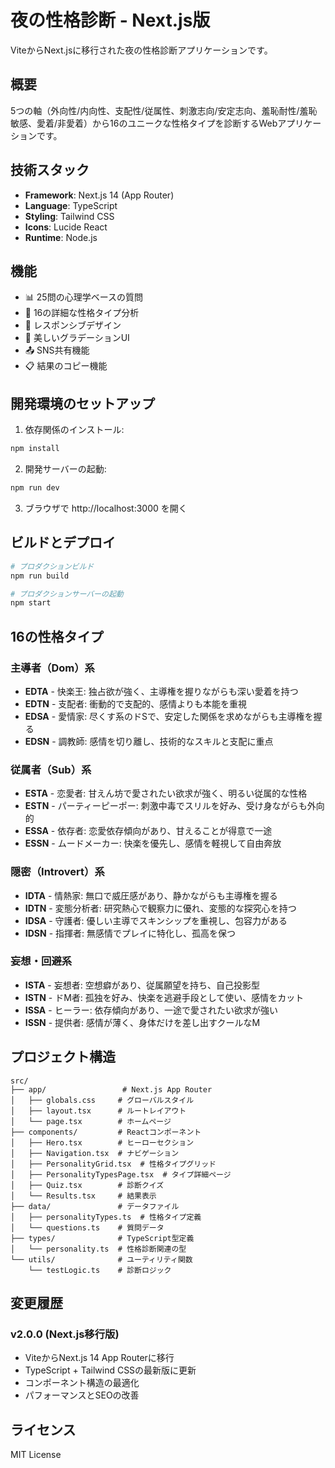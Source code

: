 # 夜の性格診断 - Next.js版

ViteからNext.jsに移行された夜の性格診断アプリケーションです。

## 概要

5つの軸（外向性/内向性、支配性/従属性、刺激志向/安定志向、羞恥耐性/羞恥敏感、愛着/非愛着）から16のユニークな性格タイプを診断するWebアプリケーションです。

## 技術スタック

- **Framework**: Next.js 14 (App Router)
- **Language**: TypeScript
- **Styling**: Tailwind CSS
- **Icons**: Lucide React
- **Runtime**: Node.js

## 機能

- 📊 25問の心理学ベースの質問
- 🎯 16の詳細な性格タイプ分析
- 📱 レスポンシブデザイン
- 🎨 美しいグラデーションUI
- 📤 SNS共有機能
- 📋 結果のコピー機能

## 開発環境のセットアップ

1. 依存関係のインストール:
```bash
npm install
```

2. 開発サーバーの起動:
```bash
npm run dev
```

3. ブラウザで http://localhost:3000 を開く

## ビルドとデプロイ

```bash
# プロダクションビルド
npm run build

# プロダクションサーバーの起動
npm start
```

## 16の性格タイプ

### 主導者（Dom）系
- **EDTA** - 快楽王: 独占欲が強く、主導権を握りながらも深い愛着を持つ
- **EDTN** - 支配者: 衝動的で支配的、感情よりも本能を重視
- **EDSA** - 愛情家: 尽くす系のドSで、安定した関係を求めながらも主導権を握る
- **EDSN** - 調教師: 感情を切り離し、技術的なスキルと支配に重点

### 従属者（Sub）系
- **ESTA** - 恋愛者: 甘えん坊で愛されたい欲求が強く、明るい従属的な性格
- **ESTN** - パーティーピーポー: 刺激中毒でスリルを好み、受け身ながらも外向的
- **ESSA** - 依存者: 恋愛依存傾向があり、甘えることが得意で一途
- **ESSN** - ムードメーカー: 快楽を優先し、感情を軽視して自由奔放

### 隠密（Introvert）系
- **IDTA** - 情熱家: 無口で威圧感があり、静かながらも主導権を握る
- **IDTN** - 変態分析者: 研究熱心で観察力に優れ、変態的な探究心を持つ
- **IDSA** - 守護者: 優しい主導でスキンシップを重視し、包容力がある
- **IDSN** - 指揮者: 無感情でプレイに特化し、孤高を保つ

### 妄想・回避系
- **ISTA** - 妄想者: 空想癖があり、従属願望を持ち、自己投影型
- **ISTN** - ドM者: 孤独を好み、快楽を逃避手段として使い、感情をカット
- **ISSA** - ヒーラー: 依存傾向があり、一途で愛されたい欲求が強い
- **ISSN** - 提供者: 感情が薄く、身体だけを差し出すクールなM

## プロジェクト構造

```
src/
├── app/                 # Next.js App Router
│   ├── globals.css     # グローバルスタイル
│   ├── layout.tsx      # ルートレイアウト
│   └── page.tsx        # ホームページ
├── components/         # Reactコンポーネント
│   ├── Hero.tsx        # ヒーローセクション
│   ├── Navigation.tsx  # ナビゲーション
│   ├── PersonalityGrid.tsx  # 性格タイプグリッド
│   ├── PersonalityTypesPage.tsx  # タイプ詳細ページ
│   ├── Quiz.tsx        # 診断クイズ
│   └── Results.tsx     # 結果表示
├── data/               # データファイル
│   ├── personalityTypes.ts  # 性格タイプ定義
│   └── questions.ts    # 質問データ
├── types/              # TypeScript型定義
│   └── personality.ts  # 性格診断関連の型
└── utils/              # ユーティリティ関数
    └── testLogic.ts    # 診断ロジック
```

## 変更履歴

### v2.0.0 (Next.js移行版)
- ViteからNext.js 14 App Routerに移行
- TypeScript + Tailwind CSSの最新版に更新
- コンポーネント構造の最適化
- パフォーマンスとSEOの改善

## ライセンス

MIT License
